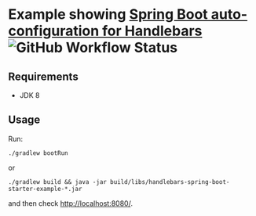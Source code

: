 Example showing [Spring Boot auto-configuration for Handlebars](https://github.com/allegro/handlebars-spring-boot-starter) ![GitHub Workflow Status](https://img.shields.io/github/workflow/status/platan/handlebars-spring-boot-starter-example/Java%20CI%20with%20Gradle/master)
===

Requirements
---
- JDK 8

Usage
---
Run:

    ./gradlew bootRun
or

    ./gradlew build && java -jar build/libs/handlebars-spring-boot-starter-example-*.jar

and then check [http://localhost:8080/](http://localhost:8080/).
